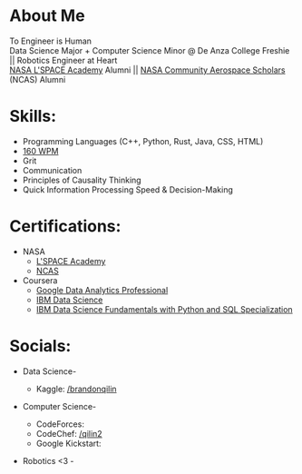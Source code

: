 # About Me
To Engineer is Human <br>
Data Science Major + Computer Science Minor @ De Anza College Freshie || Robotics Engineer at Heart <br>
[NASA L'SPACE Academy](https://sservi.nasa.gov/articles/join-nasas-lspace-virtual-academy/) Alumni || [NASA Community Aerospace Scholars](https://www.nasa.gov/stem/murep/projects/ncas.html) (NCAS) Alumni

# Skills:
- Programming Languages (C++, Python, Rust, Java, CSS, HTML)
- [160 WPM](https://10fastfingers.com/user/2904832/)
- Grit
- Communication
- Principles of Causality Thinking
- Quick Information Processing Speed & Decision-Making

# Certifications:
- NASA
  - [L'SPACE Academy](https://imgur.com/a/TFT0v4r)
  - [NCAS]()
- Coursera
  - [Google Data Analytics Professional](https://www.coursera.org/account/accomplishments/specialization/certificate/MDXJBMXLWL5Z)
  - [IBM Data Science](https://www.coursera.org/account/accomplishments/specialization/certificate/QYBRXGZH56UF)
  - [IBM Data Science Fundamentals with Python and SQL Specialization](https://www.coursera.org/account/accomplishments/specialization/certificate/V7YGTABKYYJD)   


# Socials:
- Data Science-
  - Kaggle: [/brandonqilin](https://www.kaggle.com/brandonqilin)

- Computer Science-
  - CodeForces:
  - CodeChef: [/qilin2](https://www.codechef.com/users/qilin)
  - Google Kickstart: 
 
 
 - Robotics <3 -
